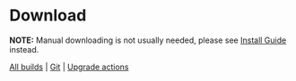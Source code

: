 # Download
**NOTE:** Manual downloading is not usually needed, please see [Install Guide](/Install) instead.

[All builds](http://download.flexget.com/) | [Git](/GitHubInstall) | [Upgrade actions](/UpgradeActions)
